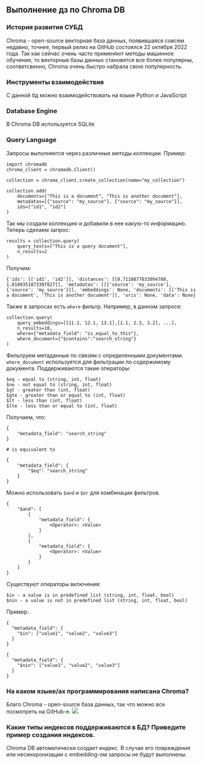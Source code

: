 ## Выполнение дз по Chroma DB
### История развития СУБД

Chroma - open-source векторная база данных, появившаяся совсем недавно, точнее, первый релиз на GitHub состоялся 22 октября 2022 года. Так как сейчас очень часто применяют методы машинное обучение, то векторные базы данных становятся все более популярны, соответсвенно, Chroma очень быстро набрала свою популярность.

### Инструменты взаимодействия
С данной бд можно взаимодействовать на языке Python и JavaScript

### Database Engine
В Chroma DB используется SQLite

### Query Language
Запросы выполняется через различные методы коллекции. Пример:
```
import chromadb
chroma_client = chromadb.Client()

collection = chroma_client.create_collection(name="my_collection")

collection.add(
    documents=["This is a document", "This is another document"],
    metadatas=[{"source": "my_source"}, {"source": "my_source"}],
    ids=["id1", "id2"]
)
```
Так мы создали коллекцию и добавили в нее какую-то информацию. Теперь сделаем запрос:
```
results = collection.query(
    query_texts=["This is a query document"],
    n_results=2
)
```
Получим:
```
{'ids': [['id1', 'id2']], 'distances': [[0.7110877633094788, 1.0109351873397827]], 'metadatas': [[{'source': 'my_source'}, {'source': 'my_source'}]], 'embeddings': None, 'documents': [['This is a document', 'This is another document']], 'uris': None, 'data': None}
```
Также в запросах есть ```where``` фильтр.
Например, в данном запросе:
```
collection.query(
    query_embeddings=[[11.1, 12.1, 13.1],[1.1, 2.3, 3.2], ...],
    n_results=10,
    where={"metadata_field": "is_equal_to_this"},
    where_document={"$contains":"search_string"}
)
```
Фильтруем метаданные по связям с определенными документами.
```where_document``` используется для фильтрации по содержимому документа.
Поддерживаются такие операторы:
```
$eq - equal to (string, int, float)
$ne - not equal to (string, int, float)
$gt - greater than (int, float)
$gte - greater than or equal to (int, float)
$lt - less than (int, float)
$lte - less than or equal to (int, float)
```
Получаем, что:
```
{
    "metadata_field": "search_string"
}

# is equivalent to

{
    "metadata_field": {
        "$eq": "search_string"
    }
}
```
Можно использовать ```$and``` и ```$or``` для комбинации фильтров.
```
{
    "$and": [
        {
            "metadata_field": {
                <Operator>: <Value>
            }
        },
        {
            "metadata_field": {
                <Operator>: <Value>
            }
        }
    ]
}
```
Существуют операторы включения:
```
$in - a value is in predefined list (string, int, float, bool)
$nin - a value is not in predefined list (string, int, float, bool)
```
Пример:
```
{
  "metadata_field": {
    "$in": ["value1", "value2", "value3"]
  }
}

{
  "metadata_field": {
    "$nin": ["value1", "value2", "value3"]
  }
}
```
### На каком языке/ах программирования написана Chroma?
Благо Chroma - open-source база данных, так что можно все посмотреть на GitHub-е.
<image src="./Languages.png">

### Какие типы индексов поддерживаются в БД? Приведите пример создания индексов.
Chroma DB автоматически создает индекс. В случае его повреждения или несинхронизации с embedding-ом запросы не будут выполнены.

